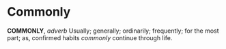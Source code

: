 # Commonly

**COMMONLY**, _adverb_ Usually; generally; ordinarily; frequently; for the most part; as, confirmed habits _commonly_ continue through life.